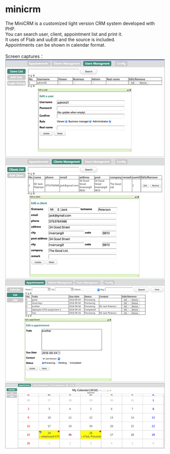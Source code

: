 # minicrm
The MiniCRM is a customized light version CRM system developed with PHP.<br>
You can search user, client, appointment list and print it.<br>
It uses of Ftab and uuEdt and the source is included.<br>
Appointments can be shown in calendar format.<br>
<br>
Screen captures：<br>
![Screenshot](docs/screen-edituser.png)<br>
![Screenshot](docs/screen-editclient.png)<br>
![Screenshot](docs/screen-editappointment.png)<br>
![Screenshot](docs/screen-calendar.png)<br>
